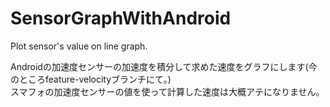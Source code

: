 # SensorGraphWithAndroid
Plot sensor's value on line graph.

Androidの加速度センサーの加速度を積分して求めた速度をグラフにします(今のところfeature-velocityブランチにて。)  
スマフォの加速度センサーの値を使って計算した速度は大概アテになりません。  
